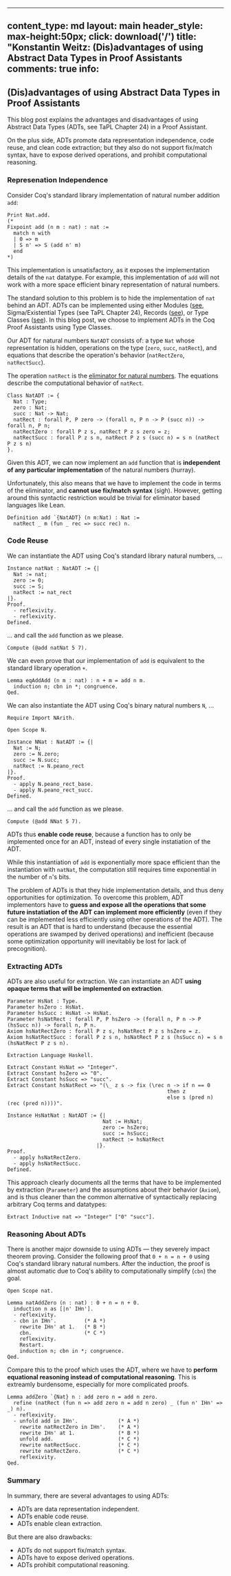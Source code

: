 <!-- FILE AUTOMATICALLY GENERATED FROM 'CoqADT.v'. -->
<!-- DO NOT MODIFY THIS FILE MANUALLY! -->


---
content_type: md
layout: main
header_style: max-height:50px;
click: download('/')
title: "Konstantin Weitz: (Dis)advantages of using Abstract Data Types in Proof Assistants
comments: true
info:
---

(Dis)advantages of using Abstract Data Types in Proof Assistants
----------------------------------------------------------

This blog post explains the advantages and disadvantages of using 
Abstract Data Types (ADTs, see TaPL Chapter 24) in a Proof Assistant. 

On the plus side, ADTs promote data representation independence, code reuse, 
and clean code extraction; but they also do not support fix/match syntax,
have to expose derived operations, and prohibit computational reasoning.

<!-- more -->

### Represenation Independence

Consider Coq's standard library implementation of natural number addition `add`:


    Print Nat.add.
    (*
    Fixpoint add (n m : nat) : nat :=
      match n with
      | 0 => m
      | S n' => S (add n' m)
      end
    *)


This implementation is unsatisfactory, as it exposes the implementation details of the
`nat` datatype. For example, this implementation of `add` will not work with a more 
space efficient binary representation of natural numbers.

The standard solution to this problem is to hide the implementation of
`nat` behind an ADT. ADTs can be
implemented using either Modules ([see][mod], Sigma/Existential Types (see TaPL Chapter 24),
Records ([see][agda]), or Type Classes ([see][tc]).
In this blog post, we choose to implement ADTs in the Coq Proof
Assistants using Type Classes.

Our ADT for natural numbers `NatADT` consists of: 
a type `Nat` whose representation is hidden,
operations on the type (`zero`, `succ`, `natRect`), and
equations that describe the operation's behavior (`natRectZero`, `natRectSucc`).

The operation `natRect` is the [eliminator for natural numbers][cmb]. 
The equations describe the computational behavior of `natRect`.

[tc]: http://www.labri.fr/perso/casteran/CoqArt/TypeClassesTut/typeclassestut.pdf
[agda]: https://stackoverflow.com/questions/26888499/how-to-define-abstract-types-in-agda
[mod]: http://www.cs.princeton.edu/~appel/vfa/ADT.html
[cmb]: https://www.quora.com/In-type-theory-what-is-an-eliminator-and-what-is-its-opposite


    Class NatADT := {
      Nat : Type;
      zero : Nat;
      succ : Nat -> Nat;
      natRect : forall P, P zero -> (forall n, P n -> P (succ n)) -> forall n, P n;
      natRectZero : forall P z s, natRect P z s zero = z;
      natRectSucc : forall P z s n, natRect P z s (succ n) = s n (natRect P z s n)
    }.


Given this ADT, we can now implement an `add` function that is **independent 
of any particular implementation** of the natural numbers (hurray). 

Unfortunately, this also means that we have to implement the code in
terms of the eliminator, and **cannot use fix/match syntax**
(sigh). However, getting around this syntactic restriction would be trivial
for eliminator based languages like Lean.


    Definition add `{NatADT} (n m:Nat) : Nat :=
      natRect _ m (fun _ rec => succ rec) n.



### Code Reuse

We can instantiate the ADT using Coq's standard library
natural numbers, ...


    Instance natNat : NatADT := {|
      Nat := nat;
      zero := 0;
      succ := S;
      natRect := nat_rect
    |}.
    Proof.
      - reflexivity.
      - reflexivity.
    Defined.


... and call the `add` function as we please.


    Compute (@add natNat 5 7).


We can even prove that our implementation of `add` is 
equivalent to the standard library operation `+`.


    Lemma eqAddAdd (n m : nat) : n + m = add n m.
      induction n; cbn in *; congruence.
    Qed.


We can also instantiate the ADT using Coq's binary natural numbers `N`, ...


    Require Import NArith.
    
    Open Scope N.
    
    Instance NNat : NatADT := {|
      Nat := N;
      zero := N.zero;
      succ := N.succ;
      natRect := N.peano_rect
    |}.
    Proof.
      - apply N.peano_rect_base.
      - apply N.peano_rect_succ.
    Defined.


... and call the `add` function as we please.


    Compute (@add NNat 5 7).



ADTs thus **enable code reuse**, because a function has to only be implemented 
once for an ADT, instead of every single instatiation of the ADT.

While this instantiation of `add` is exponentially more space efficient 
than the instantiation with `natNat`, the computation still requires 
time exponential in the number of `n`'s bits.

The problem of ADTs is that they hide implementation details, and thus
deny opportunities for optimization. 
To overcome this problem, ADT implementors have to **guess and expose all the operations 
that some future instatiation of the ADT can implement more efficiently** 
(even if they can be implemented 
less efficiently using other operations of the ADT). The result is an ADT that 
is hard to understand (because the essential operations are swamped by derived operations)
and inefficient (because some optimization opportunity will inevitabliy be
lost for lack of precognition).




### Extracting ADTs

ADTs are also useful for extraction. We can instantiate an ADT **using opaque terms
that will be implemented on extraction**. 


    Parameter HsNat : Type.
    Parameter hsZero : HsNat.
    Parameter hsSucc : HsNat -> HsNat.
    Parameter hsNatRect : forall P, P hsZero -> (forall n, P n -> P (hsSucc n)) -> forall n, P n.
    Axiom hsNatRectZero : forall P z s, hsNatRect P z s hsZero = z.
    Axiom hsNatRectSucc : forall P z s n, hsNatRect P z s (hsSucc n) = s n (hsNatRect P z s n).
    
    Extraction Language Haskell.
    
    Extract Constant HsNat => "Integer".
    Extract Constant hsZero => "0".
    Extract Constant hsSucc => "succ".
    Extract Constant hsNatRect => "(\_ z s -> fix (\rec n -> if n == 0 
                                                        then z 
                                                        else s (pred n) (rec (pred n))))".
    
    Instance HsNatNat : NatADT := {|
                                   Nat := HsNat;
                                   zero := hsZero;
                                   succ := hsSucc;
                                   natRect := hsNatRect
                                 |}.
    Proof.
      - apply hsNatRectZero.
      - apply hsNatRectSucc.
    Defined.

 
This approach clearly documents all the terms that have to be implemented 
by extraction (`Parameter`) and the assumptions about their behavior 
(`Axiom`), and is thus cleaner than the common alternative of 
syntactically replacing arbitrary Coq terms and datatypes:


    Extract Inductive nat => "Integer" ["0" "succ"].

 

### Reasoning About ADTs

There is another major downside to using ADTs — they severely impact 
theorem proving. Consider the following proof that `0 + n = n + 0` using
Coq's standard library natural numbers. After the induction, the proof
is almost automatic due to Coq's ability to computationally simplify (`cbn`)
the goal.


    Open Scope nat.
    
    Lemma natAddZero (n : nat) : 0 + n = n + 0.
      induction n as [|n' IHn'].
      - reflexivity.
      - cbn in IHn'.         (* A *)
        rewrite IHn' at 1.   (* B *)
        cbn.                 (* C *)
        reflexivity.
        Restart.
        induction n; cbn in *; congruence.
    Qed.


Compare this to the proof which uses the ADT, where we have to 
**perform equational reasoning instead of computational reasoning**.
This is extreamly burdensome, especially for more complicated proofs.


    Lemma addZero `{Nat} n : add zero n = add n zero.
      refine (natRect (fun n => add zero n = add n zero) _ (fun n' IHn' => _) n).
      - reflexivity.
      - unfold add in IHn'.             (* A *)
        rewrite natRectZero in IHn'.    (* A *)
        rewrite IHn' at 1.              (* B *)
        unfold add.                     (* C *)
        rewrite natRectSucc.            (* C *)
        rewrite natRectZero.            (* C *)
        reflexivity.
    Qed.



### Summary

In summary, there are several advantages to using ADTs:

- ADTs are data representation independent.
- ADTs enable code reuse.
- ADTs enable clean extraction.

But there are also drawbacks:

- ADTs do not support fix/match syntax.
- ADTs have to expose derived operations.
- ADTs prohibit computational reasoning.


